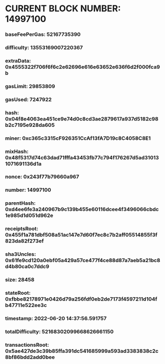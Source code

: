 # CURRENT BLOCK NUMBER: 14997100

### baseFeePerGas: 52167735390
### difficulty: 13553169007220367
### extraData: 0x4555322f706f6f6c2e62696e616e63652e636f6d2f000fca9b
### gasLimit: 29853809
### gasUsed: 7247922
### hash: 0x04f8e4063ea451ce9e74d0c8cd3ae2879617a937d5182c98b2c7195e928da605
### miner: 0xc365c3315cF926351CcAf13fA7D19c8C4058C8E1
### mixHash: 0x48f5317d74c63dad71fffa43453fb77c794f176267d5ad310131071691136d1a
### nonce: 0x243f77b79660a967
### number: 14997100
### parentHash: 0xd4ee6fe3a240967b9c139b455e60116dcee4f3496066cbdc1e985d1d051d962e
### receiptsRoot: 0x455f1a781dbf508a51ac147e7d60f7ec8c7b2aff05514855f3f823da82f273ef
### sha3Uncles: 0x61fe9cd120a0ebf05a429a57ce477f4ce88d87a7aeb5a21bc8d4b80ca0c7ddc9
### size: 28458
### stateRoot: 0xfbbe82178971e0426d79a256fdf0eb2de7173f4597211d104fb47711e522ee3c
### timestamp: 2022-06-20 14:37:56.591757
### totalDifficulty: 52168302099668626661150
### transactionsRoot: 0x5ae427de3c39b85ffa391dc541685999a593ad3383838c2c8bf86bdd2add0bee
